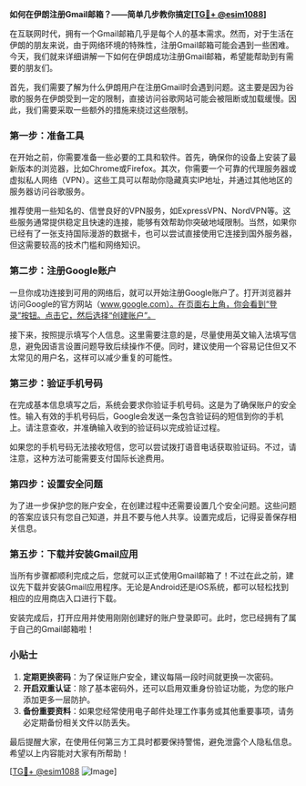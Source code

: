 **如何在伊朗注册Gmail邮箱？——简单几步教你搞定[[TG💪+ @esim1088](https://t.me/s/esim1088)]**

在互联网时代，拥有一个Gmail邮箱几乎是每个人的基本需求。然而，对于生活在伊朗的朋友来说，由于网络环境的特殊性，注册Gmail邮箱可能会遇到一些困难。今天，我们就来详细讲解一下如何在伊朗成功注册Gmail邮箱，希望能帮助到有需要的朋友们。

首先，我们需要了解为什么伊朗用户在注册Gmail时会遇到问题。这主要是因为谷歌的服务在伊朗受到一定的限制，直接访问谷歌网站可能会被阻断或加载缓慢。因此，我们需要采取一些额外的措施来绕过这些限制。

### 第一步：准备工具

在开始之前，你需要准备一些必要的工具和软件。首先，确保你的设备上安装了最新版本的浏览器，比如Chrome或Firefox。其次，你需要一个可靠的代理服务器或虚拟私人网络（VPN）。这些工具可以帮助你隐藏真实IP地址，并通过其他地区的服务器访问谷歌服务。

推荐使用一些知名的、信誉良好的VPN服务，如ExpressVPN、NordVPN等。这些服务通常提供稳定且快速的连接，能够有效帮助你突破地域限制。当然，如果你已经有了一张支持国际漫游的数据卡，也可以尝试直接使用它连接到国外服务器，但这需要较高的技术门槛和网络知识。

### 第二步：注册Google账户

一旦你成功连接到可用的网络后，就可以开始注册Google账户了。打开浏览器并访问Google的官方网站（www.google.com）。在页面右上角，你会看到“登录”按钮。点击它，然后选择“创建账户”。

接下来，按照提示填写个人信息。这里需要注意的是，尽量使用英文输入法填写信息，避免因语言设置问题导致后续操作不便。同时，建议使用一个容易记住但又不太常见的用户名，这样可以减少重复的可能性。

### 第三步：验证手机号码

在完成基本信息填写之后，系统会要求你验证手机号码。这是为了确保账户的安全性。输入有效的手机号码后，Google会发送一条包含验证码的短信到你的手机上。请注意查收，并准确输入收到的验证码以完成验证过程。

如果您的手机号码无法接收短信，您可以尝试拨打语音电话获取验证码。不过，请注意，这种方法可能需要支付国际长途费用。

### 第四步：设置安全问题

为了进一步保护您的账户安全，在创建过程中还需要设置几个安全问题。这些问题的答案应该只有您自己知道，并且不要与他人共享。设置完成后，记得妥善保存相关信息。

### 第五步：下载并安装Gmail应用

当所有步骤都顺利完成之后，您就可以正式使用Gmail邮箱了！不过在此之前，建议先下载并安装Gmail应用程序。无论是Android还是iOS系统，都可以轻松找到相应的应用商店入口进行下载。

安装完成后，打开应用并使用刚刚创建好的账户登录即可。此时，您已经拥有了属于自己的Gmail邮箱啦！

### 小贴士

1. **定期更换密码**：为了保证账户安全，建议每隔一段时间就更换一次密码。
2. **开启双重认证**：除了基本密码外，还可以启用双重身份验证功能，为您的账户添加更多一层防护。
3. **备份重要资料**：如果您经常使用电子邮件处理工作事务或其他重要事项，请务必定期备份相关文件以防丢失。

最后提醒大家，在使用任何第三方工具时都要保持警惕，避免泄露个人隐私信息。希望以上内容能对大家有所帮助！

[[TG💪+ @esim1088](https://t.me/s/esim1088) ![Image](https://i.postimg.cc/4NQfJmqS/Snipaste-2025-05-13-00-14-12.png)]
